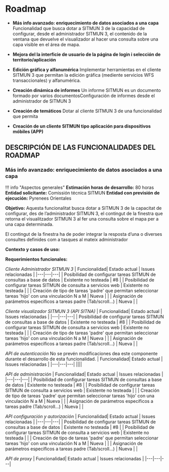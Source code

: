# Roadmap

- **Más info avanzado: enriquecimiento de datos asociados a una capa**
Funcionalidad que busca dotar a SITMUN 3 de la capacidad de configurar, desde el administrador SITMUN 3, el contenido de la ventana que devuelve el visualizador al hacer una consulta sobre una capa visible en el área de mapa.

- **Mejora del la interficie de usuario de la página de login i selección de territorio/aplicación**  

- **Edición gráfica y alfanumérica**
Implementar herramientas en el cliente SITMUN 3 que permitan la edición gráfica (mediente servicios WFS transaccionales) y alfanumérica.

- **Creación dinámica de informes**
Un informe SITMUN es un documento formado por varios documentosConfiguración de informes desde el administrador de SITMUN 3 

- **Creación de temáticos**
Dotar al cliente SITMUN 3 de una funcionalidad que permita

- **Creación de un cliente SITMUN tipo aplicación para dispositivos móbiles (APP)**




## DESCRIPCIÓN DE LAS FUNCIONALIDADES DEL ROADMAP

### **Más info avanzado: enriquecimiento de datos asociados a una capa**
 
 !!! info "Aspectos generales"
 **Estimación horas de desarrollo:**  80 horas              
 **Entidad solicitante:** Comissión técnica SITMUN
 **Entidad con previsión de ejecución:** Pyrenees Orientales


**Objetivo:**
Aquesta funcionalitat busca dotar a SITMUN 3 de la capacitat de configurar, des de l’administrador SITMUN 3, el contingut de la finestra que retorna el visualitzador SITMUN 3 al fer una consulta sobre el mapa per a una capa determinada. 

El contingut de la finestra ha de poder integrar la resposta d’una o diverses consultes definides com a tasques al mateix administrador

**Contexto y casos de uso:**



**Requerimientos funcionales:**

_Cliente Administrador SITMUN 3_
| Funcionalidad| Estado actual | Issues relacionadas |
|---|---|---|
| Posibilidad de configurar tareas SITMUN de consultas a base de datos    | Existente no testeada    |  #8 |
| Posibilidad de configurar tareas SITMUN de consulta a servicios web    | Existente no testeada    | |
| Creación de tipo de tareas 'padre' que permitan seleccionar tareas 'hijo' con una vinculación N a M    | Nueva    | |
| Asignación de parámetros específicos a tareas padre (Tab/scroll...)   | Nueva    | |

_Cliente visualizador SITMUN 3 (API SITNA)_
| Funcionalidad| Estado actual | Issues relacionadas |
|---|---|---|
| Posibilidad de configurar tareas SITMUN de consultas a base de datos    | Existente no testeada    |  #8 |
| Posibilidad de configurar tareas SITMUN de consulta a servicios web    | Existente no testeada    | |
| Creación de tipo de tareas 'padre' que permitan seleccionar tareas 'hijo' con una vinculación N a M    | Nueva    | |
| Asignación de parámetros específicos a tareas padre (Tab/scroll...)   | Nueva    | |

_API de autenticación_
No se prevén modificaciones dea este componente durante el desarrollo de esta funcionalidad.
| Funcionalidad| Estado actual | Issues relacionadas |
|---|---|---|
||||

_API de administración_
| Funcionalidad| Estado actual | Issues relacionadas |
|---|---|---|
| Posibilidad de configurar tareas SITMUN de consultas a base de datos    | Existente no testeada    |  #8 |
| Posibilidad de configurar tareas SITMUN de consulta a servicios web    | Existente no testeada    | |
| Creación de tipo de tareas 'padre' que permitan seleccionar tareas 'hijo' con una vinculación N a M    | Nueva    | |
| Asignación de parámetros específicos a tareas padre (Tab/scroll...)   | Nueva    | |

_API configuración y autorización_
| Funcionalidad| Estado actual | Issues relacionadas |
|---|---|---|
| Posibilidad de configurar tareas SITMUN de consultas a base de datos    | Existente no testeada    |  #8 |
| Posibilidad de configurar tareas SITMUN de consulta a servicios web    | Existente no testeada    | |
| Creación de tipo de tareas 'padre' que permitan seleccionar tareas 'hijo' con una vinculación N a M    | Nueva    | |
| Asignación de parámetros específicos a tareas padre (Tab/scroll...)   | Nueva    | |

_API de proxy_
| Funcionalidad| Estado actual | Issues relacionadas |
|---|---|---|
